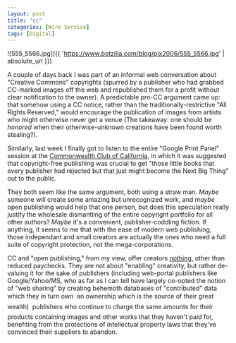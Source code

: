 ```yaml
---
layout: post
title: "cc"
categories: [Wire Service]
tags: [Digital]
---
```



![555_5566.jpg]({{ 'https://www.botzilla.com/blog/pix2006/555_5566.jpg' | absolute_url }})


A couple of days back I was part of an informal web conversation about "Creative Commons" copyrights (spurred by a publisher who had grabbed CC-marked images off the web and republished them for a profit without clear notification to the owner). A predictable pro-CC argument came up: that somehow using a CC notice, rather than the traditionally-restrictive "All Rights Reserved," would encourage the publication of images from artists who might otherwise never get a venue (The takeaway: one should be <i>honored</i> when their otherwise-unknown creations have been found worth stealing?).


<!--more-->
Similarly, last week I finally got to listen to the entire "Google Print Panel" session at the <a href="http://www.commonwealth.org/">Commonwealth Club of California,</a> in which it was suggested that copyright-free publishing was crucial to get "those little books that every publisher had rejected but that just might become the Next Big Thing" out to the public.

They both seem like the same argument, both using a straw man. <i>Maybe</i> someone will create some amazing but unrecognized work, and <i>maybe</i> open publishing would help that one person, but does this speculation really justify the wholesale dismantling of the entire copyright portfolio for all other authors? <i>Maybe</i> it's a convenient, publisher-coddling fiction. If anything, it seems to me that with the ease of modern web publishing, those independant and small creators are actually the ones who need a full suite of copyright protection, not the mega-corporations.

CC and "open publishing," from my view, offer creators <a href="http://en.wikipedia.org/wiki/Creative_commons#Criticisms_of_Creative_Commons">nothing,</a> other than reduced paychecks. They are not about "enabling" creativity, but rather de-valuing it for the sake of publishers (including web-portal publishers like Google/Yahoo/MS, who as far as I can tell have largely co-opted the notion of "web sharing" by creating behemoth databases of "contributed" data which they in turn own &#151; an ownership which is the source of their great wealth) &#151; publishers who continue to charge the same amounts for their products containing images and other works that they haven't paid for, benefiting from the protections of intellectual property laws that they've convinced their suppliers to abandon.

